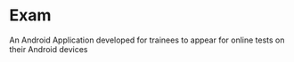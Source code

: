 # Exam
 An Android Application developed for trainees to appear for online tests on their Android devices
